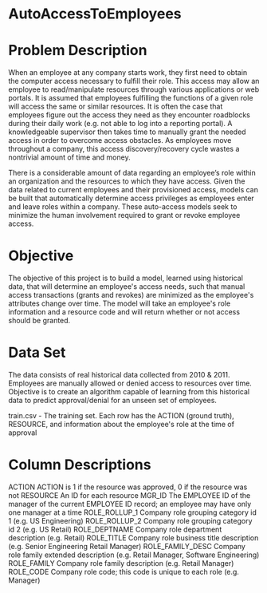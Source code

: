 # AutoAccessToEmployees

# Problem Description
When an employee at any company starts work, they first need to obtain the computer access necessary to fulfill their role. This access may allow an employee to read/manipulate resources through various applications or web portals. It is assumed that employees fulfilling the functions of a given role will access the same or similar resources. It is often the case that employees figure out the access they need as they encounter roadblocks during their daily work (e.g. not able to log into a reporting portal). A knowledgeable supervisor then takes time to manually grant the needed access in order to overcome access obstacles. As employees move throughout a company, this access discovery/recovery cycle wastes a nontrivial amount of time and money.

There is a considerable amount of data regarding an employee’s role within an organization and the resources to which they have access. Given the data related to current employees and their provisioned access, models can be built that automatically determine access privileges as employees enter and leave roles within a company. These auto-access models seek to minimize the human involvement required to grant or revoke employee access.

# Objective
The objective of this project is to build a model, learned using historical data, that will determine an employee's access needs, such that manual access transactions (grants and revokes) are minimized as the employee's attributes change over time. The model will take an employee's role information and a resource code and will return whether or not access should be granted.

# Data Set
The data consists of real historical data collected from 2010 & 2011.  Employees are manually allowed or denied access to resources over time. Objective is to create an algorithm capable of learning from this historical data to predict approval/denial for an unseen set of employees. 

train.csv - The training set. Each row has the ACTION (ground truth), RESOURCE, and information about the employee's role at the time of approval

# Column Descriptions
ACTION	ACTION is 1 if the resource was approved, 0 if the resource was not
RESOURCE	An ID for each resource
MGR_ID	The EMPLOYEE ID of the manager of the current EMPLOYEE ID record; an employee may have only one manager at a time
ROLE_ROLLUP_1	Company role grouping category id 1 (e.g. US Engineering)
ROLE_ROLLUP_2	Company role grouping category id 2 (e.g. US Retail)
ROLE_DEPTNAME	Company role department description (e.g. Retail)
ROLE_TITLE	Company role business title description (e.g. Senior Engineering Retail Manager)
ROLE_FAMILY_DESC	Company role family extended description (e.g. Retail Manager, Software Engineering)
ROLE_FAMILY	Company role family description (e.g. Retail Manager)
ROLE_CODE	Company role code; this code is unique to each role (e.g. Manager)
